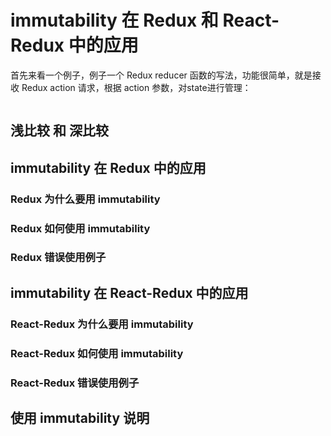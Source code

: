 # immutability 在 Redux 和 React-Redux 中的应用

首先来看一个例子，例子一个 Redux reducer 函数的写法，功能很简单，就是接收 Redux action 请求，根据 action 参数，对state进行管理：

```javascript

```

## 浅比较 和 深比较

## immutability 在 Redux 中的应用

### Redux 为什么要用 immutability

### Redux 如何使用 immutability

### Redux 错误使用例子

## immutability 在 React-Redux 中的应用

### React-Redux 为什么要用 immutability

### React-Redux 如何使用 immutability

### React-Redux 错误使用例子

## 使用 immutability 说明